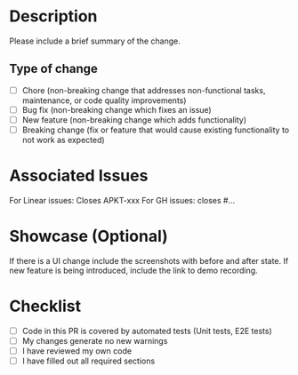 # Description

Please include a brief summary of the change.

## Type of change

- [ ] Chore (non-breaking change that addresses non-functional tasks, maintenance, or code quality improvements)
- [ ] Bug fix (non-breaking change which fixes an issue)
- [ ] New feature (non-breaking change which adds functionality)
- [ ] Breaking change (fix or feature that would cause existing functionality to not work as expected)

# Associated Issues

For Linear issues: Closes APKT-xxx
For GH issues: closes #...

# Showcase (Optional)

If there is a UI change include the screenshots with before and after state.
If new feature is being introduced, include the link to demo recording.

# Checklist

- [ ] Code in this PR is covered by automated tests (Unit tests, E2E tests)
- [ ] My changes generate no new warnings
- [ ] I have reviewed my own code
- [ ] I have filled out all required sections
